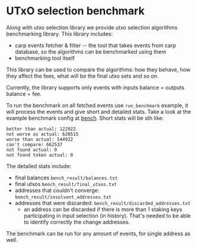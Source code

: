 # UTxO selection benchmark

Along with utxo selection library we provide utxo selection algorithms benchmarking library.
This library includes: 
* carp events fetcher & filter -- the tool that takes events from carp database, so the algorithms can be benchmarked using them
* benchmarking tool itself

This library can be used to compare the algorithms: how they behave, how they affect the fees, what will be the final utxo sets and so on.

Currently, the library supports only events with inputs balance = outputs balance + fee.

To run the benchmark on all fetched events use `run_benchmark` example, it will process the events and give short and detailed stats. 
Take a look at the example benchmark config at [bench](configs/run_benchmark.yml). Short stats will be sth like:
```text
better than actual: 122922
not worse as actual: 620515
worse than actual: 544922
can't compare: 662537
not found actual: 0
not found token actual: 0
```

The detailed stats include: 
* final balances `bench_result/balances.txt`
* final utxos `bench_result/final_utxos.txt`
* addresses that couldn't converge: `bench_result/insolvent_addresses.txt`
* addresses that were discarded: `bench_result/discarded_addresses.txt`
  * an address can be discarded if there is more than 1 staking keys participating in input selection (in history). That's needed to be able to identify correctly the change addresses.

The benchmark can be run for any amount of events, for single address as well.